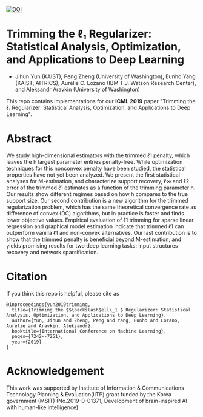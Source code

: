 [![DOI](https://zenodo.org/badge/186346040.svg)](https://zenodo.org/badge/latestdoi/186346040)

# Trimming the ℓ₁ Regularizer: Statistical Analysis, Optimization, and Applications to Deep Learning
+ Jihun Yun (KAIST), Peng Zheng (University of Washington), Eunho Yang (KAIST, AITRICS), Aurélie C. Lozano (IBM T.J.
Watson Research Center), and Aleksandr Aravkin (University of Washington)

This repo contains implementations for our **ICML 2019** paper "Trimming the ℓ₁ Regularizer: Statistical Analysis, Optimization, and Applications to Deep Learning".

# Abstract

We study high-dimensional estimators with the trimmed ℓ1 penalty, which leaves the h largest parameter entries penalty-free. While optimization techniques for this nonconvex penalty have been studied, the statistical properties have not yet been analyzed. We present the first statistical analyses for M-estimation, and characterize support recovery, ℓ∞ and ℓ2 error of the trimmed ℓ1 estimates as a function of the trimming parameter h. Our results show different regimes based on how h compares to the true support size. Our second contribution is a new algorithm for the trimmed regularization problem, which has the same theoretical convergence rate as difference of convex (DC) algorithms, but in practice is faster and finds lower objective values. Empirical evaluation of ℓ1 trimming for sparse linear regression and graphical model estimation indicate that trimmed ℓ1 can outperform vanilla ℓ1 and non-convex alternatives. Our last contribution is to show that the trimmed penalty is beneficial beyond M-estimation, and yields promising results for two deep learning tasks: input structures recovery and network sparsification.

# Citation

If you think this repo is helpful, please cite as
```
@inproceedings{yun2019trimming,
  title={Trimming the $$\backslash$ell\_1 $ Regularizer: Statistical Analysis, Optimization, and Applications to Deep Learning},
  author={Yun, Jihun and Zheng, Peng and Yang, Eunho and Lozano, Aurelie and Aravkin, Aleksandr},
  booktitle={International Conference on Machine Learning},
  pages={7242--7251},
  year={2019}
}
```

# Acknowledgement

This work was supported by Institute of Information & Communications Technology Planning & Evaluation(IITP) grant funded by the Korea government (MSIT) (No.2019-0-01371, Development of brain-inspired AI with human-like intelligence)
